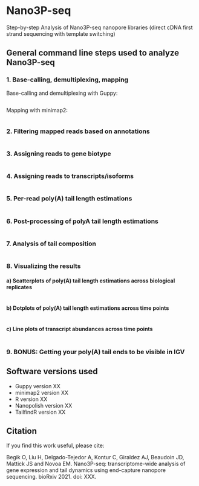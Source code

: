 # Nano3P-seq
Step-by-step Analysis of Nano3P-seq nanopore libraries (direct cDNA first strand sequencing with template switching)

## General command line steps used to analyze Nano3P-seq

### 1. Base-calling, demultiplexing, mapping
Base-calling and demultiplexing with Guppy:
```

```
Mapping with minimap2:
```

```

### 2. Filtering mapped reads based on annotations
```

```
### 3. Assigning reads to gene biotype
```

```
### 4. Assigning reads to transcripts/isoforms
```

```
### 5. Per-read poly(A) tail length estimations
```

```
### 6. Post-processing of polyA tail length estimations 
```

```
### 7. Analysis of tail composition
```

```
### 8. Visualizing the results

#### a) Scatterplots of poly(A) tail length estimations across biological replicates
```

```
#### b) Dotplots of poly(A) tail length estimations across time points 
```

```
#### c) Line plots of transcript abundances across time points
```

```
### 9. BONUS: Getting your poly(A) tail ends to be visible in IGV



## Software versions used

* Guppy version XX
* minimap2 version XX
* R version XX
* Nanopolish version XX
* TailfindR version XX

## Citation
If you find this work useful, please cite: 

Begik O, Liu H, Delgado-Tejedor A, Kontur C, Giraldez AJ, Beaudoin JD, Mattick JS and Novoa EM. Nano3P-seq: transcriptome-wide analysis of gene expression and tail dynamics using end-capture nanopore sequencing. bioRxiv 2021. doi: XXX. 



